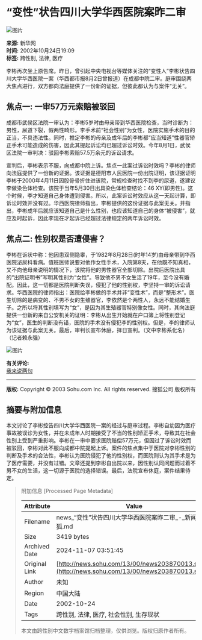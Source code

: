 # “变性”状告四川大学华西医院案昨二审

![图片](https://photo.sohu.com/37/72/Img147497237.gif)

**来源:** 新华网  
**时间:** 2002年10月24日19:09  
**标签:** 跨性别, 法律, 医疗

李彬再次坐上原告席。昨日，曾引起中央电视台等媒体关注的“变性人”李彬状告四川大学华西医院一案（华西都市报8月2日曾报道）在成都中院二审。庭审围绕两大焦点进行，双方都向法庭提供了一份新的证据，但彼此都认为与案件“无关”。

## 焦点一: 一审57万元索赔被驳回

成都市武侯区法院一审认为：李彬5岁时由母亲带到华西医院检查，当时诊断为：男性，尿道下裂，假两性畸形。李手术前“社会性别”为女性，医院实施手术的目的正当，不具违法性。同时，推定李彬的母亲及成年后的李彬都“应当知道”性器官矫正手术可能造成的伤害，因此其提起诉讼均已超过诉讼时效。今年8月1日，武侯区法院一审判决：驳回李彬索赔57.5万余元的诉讼请求。

宣判后，李彬表示不服，向成都中院上诉。焦点一此案过诉讼时效吗？李彬的律师向法庭提供了一份新的证据。该证据是德阳市人民医院一份出院证明，该证据证明李彬于2000年4月11日因股骨骨折住进该院，常规检查时找不到李的尿道，遂建议李做染色体检查。该院于当年5月30日出具染色体检查结论：46 XY(即男性)。这个时候，李才知道自己身体遭到侵害。所以，此案诉讼时效应从这一天起计算，即诉讼时效并没有过。华西医院律师指出，李彬提供的这份证据与此案无关。并指出，李彬成年后就应该知道自己是什么性别，也应该知道自己的身体“被侵害”，就应及时起诉，因此李现在才起诉已经超过法律规定的两年诉讼时效。

## 焦点二: 性别权是否遭侵害？

李彬在诉状中称：他因患双侧隐睾，于1982年8月28日(时年14岁)由母亲带到华西医院泌尿科看病。值班医师说要对他作女性手术，入院第8天，在他既不知真相，又不向他母亲说明的情况下，该院将他的男性器官全部切除。出院后医院出具的“出院证明书”写明其性别为“女性”。导致他不男不女生活了19年，至今没有婚配。因此，这一切都是医院判断失误，侵犯了他的性别权，李坚持一审的诉讼请求。华西医院的律师指出：医院给李彬做的手术并非“变性术”，而是“整形术”。医生切除的是病变的、不男不女的生殖器官，李依然是个两性人，永远不能结婚生子。之所以将其性别填写为“女”，是因为其生殖器官特别像女性。同时，其向法庭提供一份新的来自公安机关的证明：李彬从出生开始就在户口簿上将性别登记为“女”，医生的判断没有错，医院的手术没有侵犯李的性别权。但是，李的律师认为该证据与此案无关。最后，审判长宣布休庭，择日宣判。（文中李彬系化名）  
（记者赖永强）

![图片](https://photo.sohu.com/91/06/Img203590691.jpg)

**有关评论:**  
[我来说两句](https://news.sohu.com/13/00/newsdiscuss203870013.shtml)  

---

**版权:** Copyright © 2003 Sohu.com Inc. All rights reserved. 搜狐公司 版权所有

## 摘要与附加信息

<!-- tcd_abstract -->
本文讨论了李彬控告四川大学华西医院一案的经过与庭审过程。李彬自幼因为医疗事故被误诊为女性，并在未成年人时期接受了不当的性别矫正手术，导致其在社会性别上受到严重影响。李彬在一审中要求医院赔偿57万元，但因过了诉讼时效而被驳回，李彬对此不服向成都中院提起上诉。案件的焦点集中于医院对李彬性别的判断及手术的合法性，李彬认为医院侵犯了他的性别权，而医院则认为其手术是为了医疗需要，并没有过错。文章还提到李彬自出院以来，因性别认同问题而过着不男不女的生活，这一切源于医院的选择错误。最后，法院宣布休庭，案件结果待定。
<!-- tcd_abstract_end -->

> 附加信息 [Processed Page Metadata]
>
> | Attribute       | Value                                  |
> |-----------------|----------------------------------------|
> | Filename        | news_“变性”状告四川大学华西医院案昨二审_-_新闻-_搜狐.md                             |
> | Size            | 3419 bytes                           |
> | Archived Date   | 2024-11-07 03:51:45                             |
> | Original Link   | [http://news.sohu.com/13/00/news203870013.shtml](http://news.sohu.com/13/00/news203870013.shtml)                       |
> | Author          | 未知                               |
> | Region          | 中国大陆                               |
> | Date            | 2002-10-24                                 |
> | Tags            | 跨性别, 法律, 医疗, 社会性别, 生存现状                                 |
>
> 本文由跨性别中文数字档案馆归档整理，仅供浏览。版权归原作者所有。
>